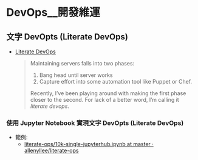 # DevOps__開發維運


## 文字 DevOpts (Literate DevOps)

- [Literate DevOps](http://howardism.org/Technical/Emacs/literate-devops.html)

    > Maintaining servers falls into two phases:
    > 
    > 1.  Bang head until server works
    > 2.  Capture effort into some automation tool like Puppet or Chef.
    > 
    > Recently, I’ve been playing around with making the first phase closer to the second. For lack of a better word, I’m calling it _literate devops_.

### 使用 Jupyter Notebook 實現文字 DevOpts (Literate DevOps)

- 範例:
    - [literate-ops/10k-single-jupyterhub.ipynb at master · allenyllee/literate-ops](https://github.com/allenyllee/literate-ops/blob/master/10k-single-jupyterhub.ipynb)

